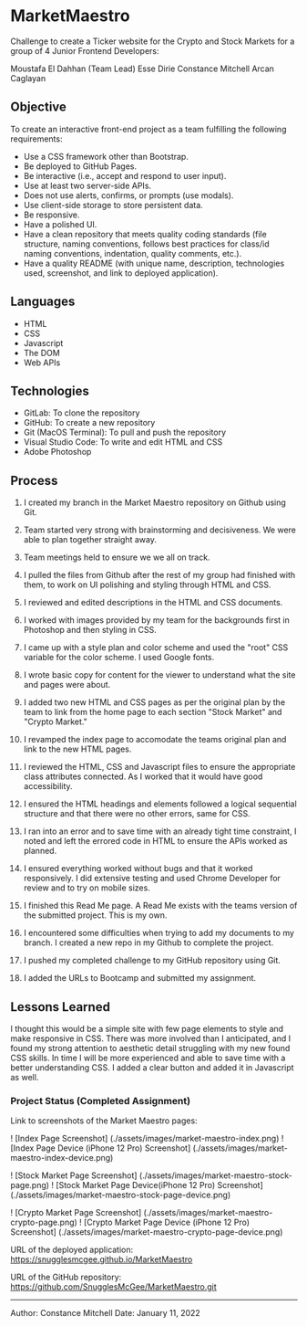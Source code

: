 # MarketMaestro

Challenge to create a Ticker website for the Crypto and Stock Markets for a group of 4 Junior Frontend Developers:

Moustafa El Dahhan (Team Lead)
Esse Dirie
Constance Mitchell
Arcan Caglayan

## Objective

To create an interactive front-end project as a team fulfilling the following requirements:

- Use a CSS framework other than Bootstrap.
- Be deployed to GitHub Pages.
- Be interactive (i.e., accept and respond to user input).
- Use at least two server-side APIs.
- Does not use alerts, confirms, or prompts (use modals).
- Use client-side storage to store persistent data.
- Be responsive.
- Have a polished UI.
- Have a clean repository that meets quality coding standards (file structure, naming conventions, follows best practices for class/id naming conventions, indentation, quality comments, etc.).
- Have a quality README (with unique name, description, technologies used, screenshot, and link to deployed application).

## Languages

- HTML
- CSS
- Javascript
- The DOM
- Web APIs

## Technologies

- GitLab: To clone the repository
- GitHub: To create a new repository
- Git (MacOS Terminal): To pull and push the repository
- Visual Studio Code: To write and edit HTML and CSS
- Adobe Photoshop

## Process

1. I created my branch in the Market Maestro repository on Github using Git.

2. Team started very strong with brainstorming and decisiveness. We were able to plan together straight away.

3. Team meetings held to ensure we we all on track.

4. I pulled the files from Github after the rest of my group had finished with them, to work on UI polishing and styling through HTML and CSS.

5. I reviewed and edited descriptions in the HTML and CSS documents.

6. I worked with images provided by my team for the backgrounds first in Photoshop and then styling in CSS.

7. I came up with a style plan and color scheme and used the "root" CSS variable for the color scheme. I used Google fonts.

8. I wrote basic copy for content for the viewer to understand what the site and pages were about.

9. I added two new HTML and CSS pages as per the original plan by the team to link from the home page to each section "Stock Market" and "Crypto Market."

10. I revamped the index page to accomodate the teams original plan and link to the new HTML pages.

11. I reviewed the HTML, CSS and Javascript files to ensure the appropriate class attributes connected. As I worked that it would have good accessibility.

12. I ensured the HTML headings and elements followed a logical sequential structure and that there were no other errors, same for CSS.

13. I ran into an error and to save time with an already tight time constraint, I noted and left the errored code in HTML to ensure the APIs worked as planned.

14. I ensured everything worked without bugs and that it worked responsively. I did extensive testing and used Chrome Developer for review and to try on mobile sizes.

15. I finished this Read Me page. A Read Me exists with the teams version of the submitted project. This is my own.

16. I encountered some difficulties when trying to add my documents to my branch. I created a new repo in my Github to complete the project.

17. I pushed my completed challenge to my GitHub repository using Git.

18. I added the URLs to Bootcamp and submitted my assignment.

## Lessons Learned

I thought this would be a simple site with few page elements to style and make responsive in CSS. There was more involved than I anticipated, and I found my strong attention to aesthetic detail struggling with my new found CSS skills. In time I will be more experienced and able to save time with a better understanding CSS. I added a clear button and added it in Javascript as well.

### Project Status (Completed Assignment)

Link to screenshots of the Market Maestro pages:

! [Index Page Screenshot] (./assets/images/market-maestro-index.png)
! [Index Page Device (iPhone 12 Pro) Screenshot] (./assets/images/market-maestro-index-device.png)

! [Stock Market Page Screenshot] (./assets/images/market-maestro-stock-page.png)
! [Stock Market Page Device(iPhone 12 Pro) Screenshot] (./assets/images/market-maestro-stock-page-device.png)

! [Crypto Market Page Screenshot] (./assets/images/market-maestro-crypto-page.png)
! [Crypto Market Page Device (iPhone 12 Pro) Screenshot] (./assets/images/market-maestro-crypto-page-device.png)

URL of the deployed application:
<https://snugglesmcgee.github.io/MarketMaestro>

URL of the GitHub repository:
<https://github.com/SnugglesMcGee/MarketMaestro.git>

---

Author: Constance Mitchell
Date: January 11, 2022

